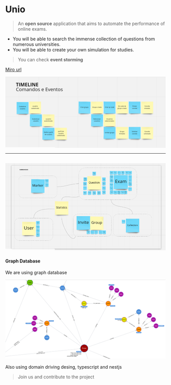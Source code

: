 # Unio 

> An **open source** application that aims to automate the performance of online exams.

- You will be able to search the immense collection of questions from numerous universities.
- You will be able to create your own simulation for studies.

>You can check **event storming**

[Miro url](https://miro.com/welcomeonboard/ciQxDcPTuFFGb3jWfr3gNl6gafV2GIHs3Qdr48z69mNa7XQLZCI6IbY8r3PG8PZ3)

![image](./readme/timeline.png)

---

![image](./readme/aggregates.png)
---

#### Graph Database 
We are using graph database

![image](./readme/exam.png)


Also using domain driving desing, typescript and nestjs

> Join us and contribute to the project